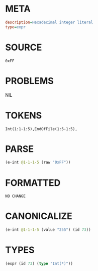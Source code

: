 # META
~~~ini
description=Hexadecimal integer literal
type=expr
~~~
# SOURCE
~~~roc
0xFF
~~~
# PROBLEMS
NIL
# TOKENS
~~~zig
Int(1:1-1:5),EndOfFile(1:5-1:5),
~~~
# PARSE
~~~clojure
(e-int @1-1-1-5 (raw "0xFF"))
~~~
# FORMATTED
~~~roc
NO CHANGE
~~~
# CANONICALIZE
~~~clojure
(e-int @1-1-1-5 (value "255") (id 73))
~~~
# TYPES
~~~clojure
(expr (id 73) (type "Int(*)"))
~~~